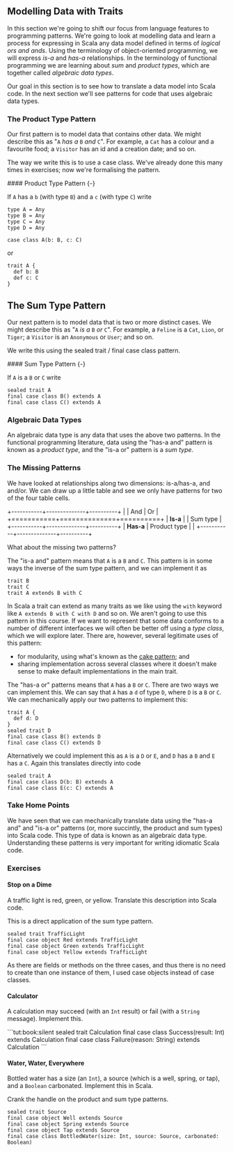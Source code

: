 ## Modelling Data with Traits

In this section we're going to shift our focus from language features to programming patterns. We're going to look at modelling data and learn a process for expressing in Scala any data model defined in terms of *logical ors and ands*. Using the terminology of object-oriented programming, we will express *is-a* and *has-a* relationships. In the terminology of functional programming we are learning about *sum* and *product types*, which are together called *algebraic data types*.

Our goal in this section is to see how to translate a data model into Scala code. In the next section we'll see patterns for code that uses algebraic data types.

### The Product Type Pattern

Our first pattern is to model data that contains other data. We might describe this as "`A` *has a* `B` *and* `C`". For example, a `Cat` has a colour and a favourite food; a `Visitor` has an id and a creation date; and so on.

The way we write this is to use a case class. We've already done this many times in exercises; now we're formalising the pattern.

<div class="callout callout-info">
#### Product Type Pattern {-}

If `A` has a `b` (with type `B`) and a `c` (with type `C`) write

```tut:invisible
type A = Any
type B = Any
type C = Any
type D = Any
```

```tut:book:silent
case class A(b: B, c: C)
```

or

```tut:book:silent
trait A {
  def b: B
  def c: C
}
```
</div>

## The Sum Type Pattern

Our next pattern is to model data that is two or more distinct cases. We might describe this as "`A` *is a* `B` *or* `C`". For example, a `Feline` is a `Cat`, `Lion`, or `Tiger`; a `Visitor` is an `Anonymous` or `User`; and so on.

We write this using the sealed trait / final case class pattern.

<div class="callout callout-info">
#### Sum Type Pattern {-}

If `A` is a `B` or `C` write

```tut:book:silent
sealed trait A
final case class B() extends A
final case class C() extends A
```
</div>

### Algebraic Data Types

An algebraic data type is any data that uses the above two patterns. In the functional programming literature, data using the "has-a and" pattern is known as a *product type*, and the "is-a or" pattern is a *sum type*.

### The Missing Patterns

We have looked at relationships along two dimensions: is-a/has-a, and and/or. We can draw up a little table and see we only have patterns for two of the four table cells.

+-----------+--------------+----------+
|           | And          | Or       |
+===========+==============+==========+
| **Is-a**  |              | Sum type |
+-----------+--------------+----------+
| **Has-a** | Product type |          |
+-----------+--------------+----------+



What about the missing two patterns?

The "is-a and" pattern means that `A` is a `B` and `C`. This pattern is in some ways the inverse of the sum type pattern, and we can implement it as

```tut:book:silent
trait B
trait C
trait A extends B with C
```

In Scala a trait can extend as many traits as we like using the `with` keyword like `A extends B with C with D` and so on. We aren't going to use this pattern in this course. If we want to represent that some data conforms to a number of different interfaces we will often be better off using a *type class*, which we will explore later. There are, however, several legitimate uses of this pattern:

- for modularity, using what's known as the [cake pattern](http://jonasboner.com/real-world-scala-dependency-injection-di/); and
- sharing implementation across several classes where it doesn't make sense to make default implementations in the main trait.

The "has-a or" patterns means that `A` has a `B` or `C`. There are two ways we can implement this. We can say that `A` has a `d` of type `D`, where `D` is a `B` or `C`. We can mechanically apply our two patterns to implement this:

```tut:book:silent
trait A {
  def d: D
}
sealed trait D
final case class B() extends D
final case class C() extends D
```

Alternatively we could implement this as `A` is a `D` or `E`, and `D` has a `B` and `E` has a `C`. Again this translates directly into code

```tut:book:silent
sealed trait A
final case class D(b: B) extends A
final case class E(c: C) extends A
```

### Take Home Points

We have seen that we can mechanically translate data using the "has-a and" and "is-a or" patterns (or, more succintly, the product and sum types) into Scala code. This type of data is known as an algebraic data type. Understanding these patterns is very important for writing idiomatic Scala code.

### Exercises

#### Stop on a Dime

A traffic light is red, green, or yellow. Translate this description into Scala code.

<div class="solution">
This is a direct application of the sum type pattern.

```tut:book:silent
sealed trait TrafficLight
final case object Red extends TrafficLight
final case object Green extends TrafficLight
final case object Yellow extends TrafficLight
```

As there are fields or methods on the three cases, and thus there is no need to create than one instance of them, I used case objects instead of case classes.
</div>

#### Calculator

A calculation may succeed (with an `Int` result) or fail (with a `String` message). Implement this.

<div class="solution">
```tut:book:silent
sealed trait Calculation
final case class Success(result: Int) extends Calculation
final case class Failure(reason: String) extends Calculation
```
</div>

#### Water, Water, Everywhere

Bottled water has a size (an `Int`), a source (which is a well, spring, or tap), and a `Boolean` carbonated. Implement this in Scala.

<div class="solution">
Crank the handle on the product and sum type patterns.

```tut:book:silent
sealed trait Source
final case object Well extends Source
final case object Spring extends Source
final case object Tap extends Source
final case class BottledWater(size: Int, source: Source, carbonated: Boolean)
```
</div>
